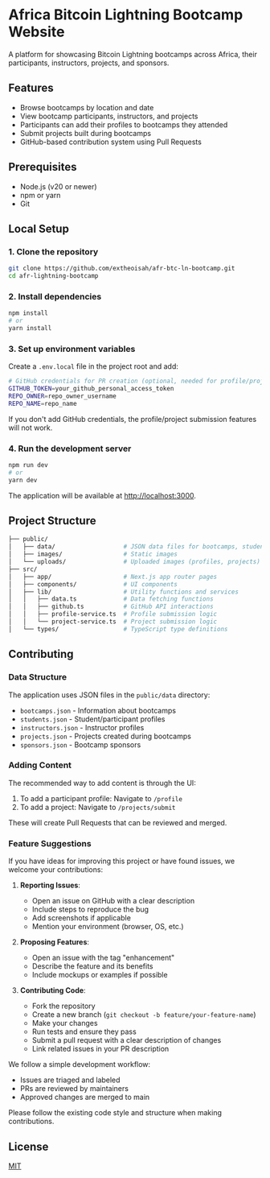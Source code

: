 # Africa Bitcoin Lightning Bootcamp Website

A platform for showcasing Bitcoin Lightning bootcamps across Africa, their participants, instructors, projects, and sponsors.

## Features

- Browse bootcamps by location and date
- View bootcamp participants, instructors, and projects
- Participants can add their profiles to bootcamps they attended
- Submit projects built during bootcamps
- GitHub-based contribution system using Pull Requests

## Prerequisites

- Node.js (v20 or newer)
- npm or yarn
- Git

## Local Setup

### 1. Clone the repository

```bash
git clone https://github.com/extheoisah/afr-btc-ln-bootcamp.git
cd afr-lightning-bootcamp
```

### 2. Install dependencies

```bash
npm install
# or
yarn install
```

### 3. Set up environment variables

Create a `.env.local` file in the project root and add:

```bash
# GitHub credentials for PR creation (optional, needed for profile/project submissions)
GITHUB_TOKEN=your_github_personal_access_token
REPO_OWNER=repo_owner_username
REPO_NAME=repo_name
```

If you don't add GitHub credentials, the profile/project submission features will not work.

### 4. Run the development server

```bash
npm run dev
# or
yarn dev
```

The application will be available at [http://localhost:3000](http://localhost:3000).

## Project Structure

```bash
├── public/
│   ├── data/                   # JSON data files for bootcamps, students, projects, etc.
│   ├── images/                 # Static images
│   └── uploads/                # Uploaded images (profiles, projects)
├── src/
│   ├── app/                    # Next.js app router pages
│   ├── components/             # UI components
│   ├── lib/                    # Utility functions and services
│   │   ├── data.ts             # Data fetching functions
│   │   ├── github.ts           # GitHub API interactions
│   │   ├── profile-service.ts  # Profile submission logic
│   │   └── project-service.ts  # Project submission logic
│   └── types/                  # TypeScript type definitions
```

## Contributing

### Data Structure

The application uses JSON files in the `public/data` directory:

- `bootcamps.json` - Information about bootcamps
- `students.json` - Student/participant profiles
- `instructors.json` - Instructor profiles
- `projects.json` - Projects created during bootcamps
- `sponsors.json` - Bootcamp sponsors

### Adding Content

The recommended way to add content is through the UI:

1. To add a participant profile: Navigate to `/profile`
2. To add a project: Navigate to `/projects/submit`

These will create Pull Requests that can be reviewed and merged.

### Feature Suggestions

If you have ideas for improving this project or have found issues, we welcome your contributions:

1. **Reporting Issues**:
   - Open an issue on GitHub with a clear description
   - Include steps to reproduce the bug
   - Add screenshots if applicable
   - Mention your environment (browser, OS, etc.)

2. **Proposing Features**:
   - Open an issue with the tag "enhancement"
   - Describe the feature and its benefits
   - Include mockups or examples if possible

3. **Contributing Code**:
   - Fork the repository
   - Create a new branch (`git checkout -b feature/your-feature-name`)
   - Make your changes
   - Run tests and ensure they pass
   - Submit a pull request with a clear description of changes
   - Link related issues in your PR description

We follow a simple development workflow:

- Issues are triaged and labeled
- PRs are reviewed by maintainers
- Approved changes are merged to main

Please follow the existing code style and structure when making contributions.

## License

[MIT](LICENSE)
